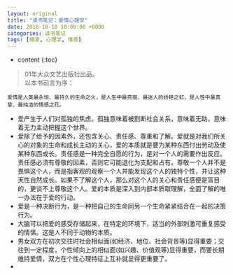 ```yaml
---
layout: original
title: "读书笔记：爱情心理学"
date: 2018-10-10 10:00:00 +0800 
categories: 读书笔记
tags: [摘录, 心理学, 情感]
---
```

* content
{:toc}


> 01年大众文艺出版社出品。<br/>
> 以本书前言为序：

    爱情是人类最永恒、最持久的生命之火，是人生中最亮丽、最迷人的娇艳之虹，是人性中最真挚、最纯洁的情感之花。

<!-- more -->

* 爱产生于人们对孤独的焦虑。孤独意味着被割断社会关系，意味着无助，意味着无力主动把握这个世界。
* 爱除了给予的因素外，还包含关心、责任感、尊重和了解。爱就是对我们所关心的对象的生命和成长主动的关心，爱的本质就是要为某种东西付出劳动及使某种东西成长。责任感是一种完全自愿的行为，是对一个人的需要作出反应。责任感必须有尊敬的因素，否则它可能退化为支配和占有。尊敬一个人并不是畏惧这个人，而是指客观的观察一个人并能发现这个人的独特个性，并让这种天性自然成长。如果不了解这个人，那么对这个人的关心和责任感便是盲目的，更谈不上尊敬这个人。爱的本质是深入到内部本质取理解，全面了解的唯一办法在于爱的行动。
* 爱是一种决断行为，是一种把自己的生命同另一个生命紧紧结合在一起的决策行为。
* 大脑可以把爱的感受存储起来，在特定的环境下，适当的外部刺激可重复感受的情愫。这是人不同于动物的本质。
* 男女双方在初次交往时社会相似面(如经济、地位、社会背景等)显得重要；交往到一定程度，个性倾向上的相似面(如兴趣、价值观等)显得重要，而要长期维持爱情，双方在个性心理特征上互补就显得更重要了。
* 